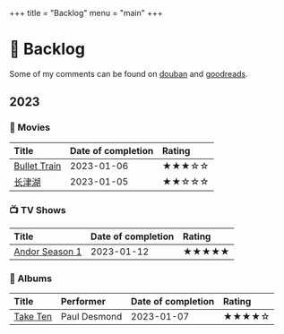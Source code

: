 +++
title = "Backlog"
menu = "main"
+++

# 📝 Backlog

Some of my comments can be found on [douban](https://www.douban.com/people/rexarski/) and [goodreads](https://www.goodreads.com/rexarski).

## 2023

<!-- ### 📚 Books -->

<!-- | Title | Author | Date of completion | Rating | -->
<!-- | :---- | :----- | :----------------- | :----- | -->

### 🍿 Movies

| Title                                                      | Date of completion | Rating |
| :--------------------------------------------------------- | :----------------- | :----- |
| [Bullet Train](https://movie.douban.com/subject/35118954/) | 2023-01-06         | ★★★☆☆  |
| [长津湖](https://movie.douban.com/subject/25845392/)       | 2023-01-05         | ★★☆☆☆  |

### 📺 TV Shows

| Title                                                        | Date of completion | Rating |
| :----------------------------------------------------------- | :----------------- | :----- |
| [Andor Season 1](https://movie.douban.com/subject/30376895/) | 2023-01-12         | ★★★★★  |

### 🎷 Albums

| Title                                                 | Performer    | Date of completion | Rating |
| :---------------------------------------------------- | :----------- | :----------------- | :----- |
| [Take Ten](https://music.douban.com/subject/1428111/) | Paul Desmond | 2023-01-07         | ★★★★☆  |

<!-- ### 🎮 Games -->

<!-- | Title | Date of completion | Rating | -->
<!-- | :---- | :----------------- | :----- | -->

<!-- ### 🎧 Audio Books -->

<!-- | Title | Date of completion | Rating | -->
<!-- | :---- | :----------------- | :----- | -->